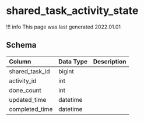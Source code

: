 # shared_task_activity_state

!!! info
	This page was last generated 2022.01.01

## Schema

| Column | Data Type | Description |
| :--- | :--- | :--- |
| shared_task_id | bigint |  |
| activity_id | int |  |
| done_count | int |  |
| updated_time | datetime |  |
| completed_time | datetime |  |

